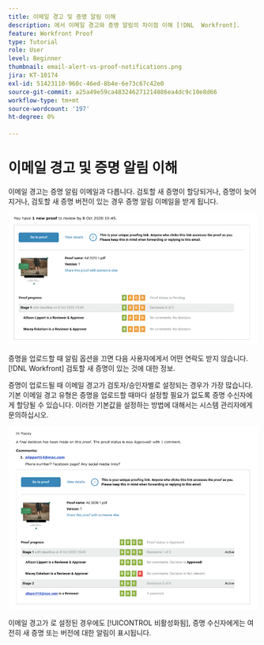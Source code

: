 ```yaml
---
title: 이메일 경고 및 증명 알림 이해
description: 에서 이메일 경고와 증명 알림의 차이점 이해 [!DNL  Workfront].
feature: Workfront Proof
type: Tutorial
role: User
level: Beginner
thumbnail: email-alert-vs-proof-notifications.png
jira: KT-10174
exl-id: 51423110-960c-46ed-8b4e-6e73c67c42e0
source-git-commit: a25a49e59ca483246271214886ea4dc9c10e8d66
workflow-type: tm+mt
source-wordcount: '197'
ht-degree: 0%

---
```


# 이메일 경고 및 증명 알림 이해

이메일 경고는 증명 알림 이메일과 다릅니다. 검토할 새 증명이 할당되거나, 증명이 늦어지거나, 검토할 새 증명 버전이 있는 경우 증명 알림 이메일을 받게 됩니다.

![검토할 새 증명이 있음을 나타내는 증명 알림 이메일의 이미지입니다.](assets/email-alert-1.png)

증명을 업로드할 때 알림 옵션을 끄면 다음 사용자에게서 어떤 연락도 받지 않습니다. [!DNL Workfront] 검토할 새 증명이 있는 것에 대한 정보.

증명이 업로드될 때 이메일 경고가 검토자/승인자별로 설정되는 경우가 가장 많습니다. 기본 이메일 경고 유형은 증명을 업로드할 때마다 설정할 필요가 없도록 증명 수신자에게 할당될 수 있습니다. 이러한 기본값을 설정하는 방법에 대해서는 시스템 관리자에게 문의하십시오.

![증명에 대한 결정이 내려졌고 검토할 주석이 있음을 나타내는 이메일 경고 이미지입니다.](assets/email-alert-2.png)

이메일 경고가 로 설정된 경우에도 [!UICONTROL 비활성화됨], 증명 수신자에게는 여전히 새 증명 또는 버전에 대한 알림이 표시됩니다.

<!--
# Learn more
* New proof email
* Late proof email
-->
